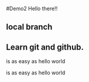 #Demo2
Hello there!!
## local branch
## Learn git and github.

is as easy as hello world

is as easy as hello world

